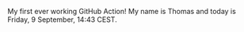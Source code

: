 My first ever working GitHub Action!
My name is Thomas and today is Friday, 9 September, 14:43 CEST. 
